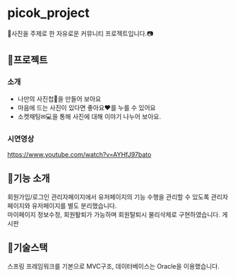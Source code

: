 # picok_project
📸사진을 주제로 한 자유로운 커뮤니티 프로젝트입니다.📷

## 📌프로젝트
### 소개
- 나만의 사진첩📓을 만들어 보아요
- 마음에 드는 사진이 있다면 좋아요♥를 누를 수 있어요
- 소켓채팅✉💻을 통해 사진에 대해 이야기 나누어 보아요.
  
### 시연영상
https://www.youtube.com/watch?v=AYHfJ97bato

## 📌기능 소개
회원가입/로그인
관리자페이지에서 유저페이지의 기능 수행을 관리할 수 있도록 관리자페이지와 유저페이지를 별도 분리했습니다.  
마이페이지
정보수정, 회원퇄퇴가 가능하며 회원탈퇴시 물리삭제로 구현하였습니다.
게시판

## 📌기술스택
스프링 프레임워크를 기본으로 MVC구조, 데이터베이스는 Oracle을 이용했습니다.
